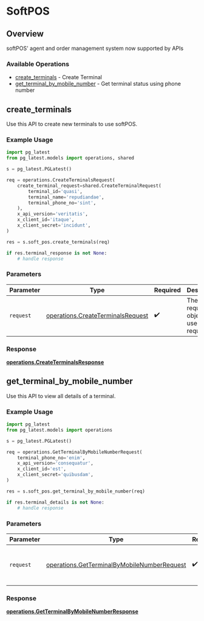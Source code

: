 # SoftPOS

## Overview

softPOS' agent and order management system now supported by APIs

### Available Operations

* [create_terminals](#create_terminals) - Create Terminal
* [get_terminal_by_mobile_number](#get_terminal_by_mobile_number) - Get terminal status using phone number

## create_terminals

Use this API to create new terminals to use softPOS.

### Example Usage

```python
import pg_latest
from pg_latest.models import operations, shared

s = pg_latest.PGLatest()

req = operations.CreateTerminalsRequest(
    create_terminal_request=shared.CreateTerminalRequest(
        terminal_id='quasi',
        terminal_name='repudiandae',
        terminal_phone_no='sint',
    ),
    x_api_version='veritatis',
    x_client_id='itaque',
    x_client_secret='incidunt',
)

res = s.soft_pos.create_terminals(req)

if res.terminal_response is not None:
    # handle response
```

### Parameters

| Parameter                                                                              | Type                                                                                   | Required                                                                               | Description                                                                            |
| -------------------------------------------------------------------------------------- | -------------------------------------------------------------------------------------- | -------------------------------------------------------------------------------------- | -------------------------------------------------------------------------------------- |
| `request`                                                                              | [operations.CreateTerminalsRequest](../../models/operations/createterminalsrequest.md) | :heavy_check_mark:                                                                     | The request object to use for the request.                                             |


### Response

**[operations.CreateTerminalsResponse](../../models/operations/createterminalsresponse.md)**


## get_terminal_by_mobile_number

Use this API to view all details of a terminal.

### Example Usage

```python
import pg_latest
from pg_latest.models import operations

s = pg_latest.PGLatest()

req = operations.GetTerminalByMobileNumberRequest(
    terminal_phone_no='enim',
    x_api_version='consequatur',
    x_client_id='est',
    x_client_secret='quibusdam',
)

res = s.soft_pos.get_terminal_by_mobile_number(req)

if res.terminal_details is not None:
    # handle response
```

### Parameters

| Parameter                                                                                                  | Type                                                                                                       | Required                                                                                                   | Description                                                                                                |
| ---------------------------------------------------------------------------------------------------------- | ---------------------------------------------------------------------------------------------------------- | ---------------------------------------------------------------------------------------------------------- | ---------------------------------------------------------------------------------------------------------- |
| `request`                                                                                                  | [operations.GetTerminalByMobileNumberRequest](../../models/operations/getterminalbymobilenumberrequest.md) | :heavy_check_mark:                                                                                         | The request object to use for the request.                                                                 |


### Response

**[operations.GetTerminalByMobileNumberResponse](../../models/operations/getterminalbymobilenumberresponse.md)**

